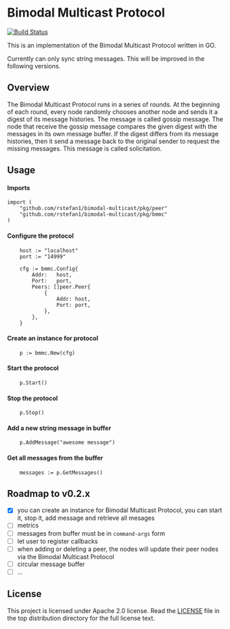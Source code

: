# Bimodal Multicast Protocol

[![Build Status](https://semaphoreci.com/api/v1/projects/42333e66-e66b-4bdf-bbd6-29e8deae4ebf/2519090/badge.svg)](https://semaphoreci.com/rstefan1-11/bimodal-multicast)

This is an implementation of the Bimodal Multicast Protocol written in GO.

Currently can only sync string messages. This will be improved in the following
versions.

## Overview

The Bimodal Multicast Protocol runs in a series of rounds.
At the beginning of each round, every node randomly chooses another node and
sends it a digest of its message histories. The message is called gossip
message.
The node that receive the gossip message compares the given digest with the
messages in its own message buffer.
If the digest differs from its message histories, then it send a message
back to the original sender to request the missing messages. This message is
called solicitation.

## Usage

#### Imports

```golang
import (
    "github.com/rstefan1/bimodal-multicast/pkg/peer"
    "github.com/rstefan1/bimodal-multicast/pkg/bmmc"
)
```

#### Configure the protocol

```golang
    host := "localhost"
    port := "14999"

    cfg := bmmc.Config{
        Addr:   host,
        Port:   port,
        Peers: []peer.Peer{
            {
                Addr: host,
                Port: port,
            },
        },
    }
```

#### Create an instance for protocol

```golang
    p := bmmc.New(cfg)
```

#### Start the protocol

```golang
    p.Start()
```

#### Stop the protocol

```golang
    p.Stop()
```

#### Add a new string message in buffer

```golang
    p.AddMessage("awesome message")
```

#### Get all messages from the buffer

```golang
    messages := p.GetMessages()
```

## Roadmap to v0.2.x
 - [x] you can create an instance for Bimodal Multicast Protocol, you can start it,
 stop it, add message and retrieve all mesages
 - [ ] metrics
 - [ ] messages from buffer must be in `command-args` form
 - [ ] let user to register callbacks
 - [ ] when adding or deleting a peer, the nodes will update their peer nodes via
 the Bimodal Multicast Protocol
 - [ ] circular message buffer
 - [ ] ...
 
## License

This project is licensed under Apache 2.0 license. Read the [LICENSE](LICENSE) file
in the top distribution directory for the full license text.
